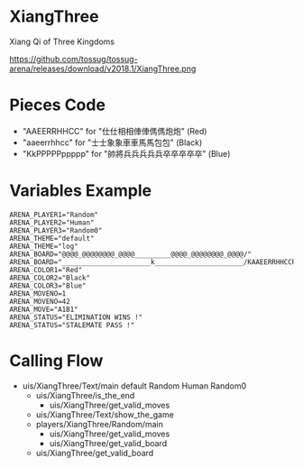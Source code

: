 XiangThree
==========
Xiang Qi of Three Kingdoms

https://github.com/tossug/tossug-arena/releases/download/v2018.1/XiangThree.png

Pieces Code
===========
* "AAEERRHHCC" for "仕仕相相俥俥傌傌炮炮" (Red)
* "aaeerrhhcc" for "士士象象車車馬馬包包" (Black)
* "KkPPPPPppppp" for "帥將兵兵兵兵兵卒卒卒卒卒" (Blue)

Variables Example
=================
	ARENA_PLAYER1="Random"
	ARENA_PLAYER2="Human"
	ARENA_PLAYER3="Random0"
	ARENA_THEME="default"
	ARENA_THEME="log"
	ARENA_BOARD="@@@@_@@@@@@@@_@@@@_________@@@@_@@@@@@@@_@@@@/"
	ARENA_BOARD="______________________k______________________/KAAEERRHHCCPPPPPaaeerrhhccppppp"
	ARENA_COLOR1="Red"
	ARENA_COLOR2="Black"
	ARENA_COLOR3="Blue"
	ARENA_MOVENO=1
	ARENA_MOVENO=42
	ARENA_MOVE="A1B1"
	ARENA_STATUS="ELIMINATION WINS !"
	ARENA_STATUS="STALEMATE PASS !"

Calling Flow
============
* uis/XiangThree/Text/main default Random Human Random0
	* uis/XiangThree/is_the_end
		* uis/XiangThree/get_valid_moves
	* uis/XiangThree/Text/show_the_game
	* players/XiangThree/Random/main
		* uis/XiangThree/get_valid_moves
		* uis/XiangThree/get_valid_board
	* uis/XiangThree/get_valid_board
